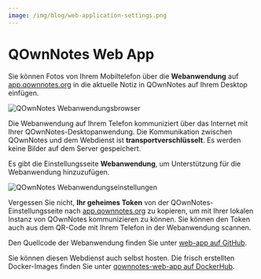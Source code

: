 ```yaml
---
image: /img/blog/web-application-settings.png
---
```


# QOwnNotes Web App

Sie können Fotos von Ihrem Mobiltelefon über die **Webanwendung** auf [app.qownnotes.org](https://app.qownnotes.org/) in die aktuelle Notiz in QOwnNotes auf Ihrem Desktop einfügen.

![QOwnNotes Webanwendungsbrowser](/img/blog/web-application-browser.png "Senden Sie Fotos von Ihrem Mobiltelefon an QOwnNotes auf dem Desktop")

Die Webanwendung auf Ihrem Telefon kommuniziert über das Internet mit Ihrer QOwnNotes-Desktopanwendung. Die Kommunikation zwischen QOwnNotes und dem Webdienst ist **transportverschlüsselt**. Es werden keine Bilder auf dem Server gespeichert.

Es gibt die Einstellungsseite **Webanwendung**, um Unterstützung für die Webanwendung hinzuzufügen.

![QOwnNotes Webanwendungseinstellungen](/img/blog/web-application-settings.png "Richten Sie die Kommunikation zur Webanwendung ein")

Vergessen Sie nicht, **Ihr geheimes Token** von der QOwnNotes-Einstellungsseite nach [app.qownnotes.org](https://app.qownnotes.org/) zu kopieren, um mit Ihrer lokalen Instanz von QOwnNotes kommunizieren zu können. Sie können den Token auch aus dem QR-Code mit Ihrem Telefon in der Webanwendung scannen.

Den Quellcode der Webanwendung finden Sie unter [web-app auf GitHub](https://github.com/qownnotes/web-app).

Sie können diesen Webdienst auch selbst hosten. Die frisch erstellten Docker-Images finden Sie unter [qownnotes-web-app auf DockerHub](https://hub.docker.com/repository/docker/pbeke/qownnotes-web-app).
